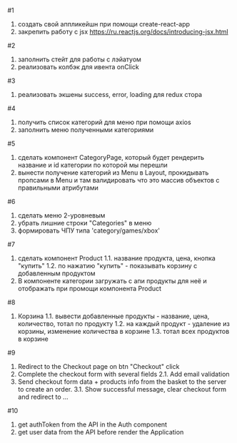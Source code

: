 #1
1. создать свой аппликейшн при помощи create-react-app
2. закрепить работу с jsx https://ru.reactjs.org/docs/introducing-jsx.html

#2 
1. заполнить стейт для работы с лэйатуом
2. реализовать колбэк для ивента onClick

#3
1. реализовать экшены success, error, loading для redux стора

#4
1. получить список категорий для меню при помощи axios
2. заполнить меню полученными категориями

#5
1. сделать компонент CategoryPage, который будет рендерить название и id категории по которой мы перешли
2. вынести получение категорий из Menu в Layout, прокидывать пропсами в Menu и там валидировать что это массив объектов с правильными атрибутами

#6
1. сделать меню 2-уровневым
2. убрать лишние строки "Categories" в меню
3. формировать ЧПУ типа 'category/games/xbox'

#7
1. сделать компонент Product 
1.1. название продукта, цена, кнопка "купить"
1.2. по нажатию "купить" - показывать корзину с добавленным продуктом
2. В компоненте категории загружать с апи продукты для неё и отображать при промощи компонента Product

#8
1. Корзина
1.1. вывести добавленные продукты - название, цена, количество, тотал по продукту
1.2. на каждый продукт - удаление из корзины, изменение количества в корзине
1.3. тотал всех продуктов в корзине

#9
1. Redirect to the Checkout page on btn "Checkout" click
2. Complete the checkout form with several fields
2.1. Add email validation
3. Send checkout form data + products info from the basket to the server to create an order.
3.1. Show successful message, clear checkout form and redirect to ...

#10
1. get authToken from the API in the Auth component
2. get user data from the API before render the Application
